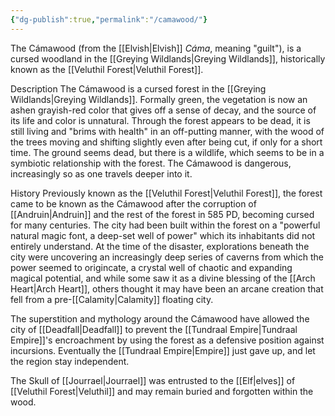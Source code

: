 ```yaml
---
{"dg-publish":true,"permalink":"/camawood/"}
---
```



The Cámawood (from the [[Elvish\|Elvish]] _Cáma_, meaning "guilt"), is a cursed woodland in the [[Greying Wildlands\|Greying Wildlands]], historically known as the [[Veluthil Forest\|Veluthil Forest]].

Description The Cámawood is a cursed forest in the [[Greying Wildlands\|Greying Wildlands]]. Formally green, the vegetation is now an ashen grayish-red color that gives off a sense of decay, and the source of its life and color is unnatural. Through the forest appears to be dead, it is still living and "brims with health" in an off-putting manner, with the wood of the trees moving and shifting slightly even after being cut, if only for a short time. The ground seems dead, but there is a wildlife, which seems to be in a symbiotic relationship with the forest. The Cámawood is dangerous, increasingly so as one travels deeper into it.

History Previously known as the [[Veluthil Forest\|Veluthil Forest]], the forest came to be known as the Cámawood after the corruption of [[Andruin\|Andruin]] and the rest of the forest in 585 PD, becoming cursed for many centuries. The city had been built within the forest on a "powerful natural magic font, a deep-set well of power" which its inhabitants did not entirely understand. At the time of the disaster, explorations beneath the city were uncovering an increasingly deep series of caverns from which the power seemed to origincate, a crystal well of chaotic and expanding magical potential, and while some saw it as a divine blessing of the [[Arch Heart\|Arch Heart]], others thought it may have been an arcane creation that fell from a pre-[[Calamity\|Calamity]] floating city.

The superstition and mythology around the Cámawood have allowed the city of [[Deadfall\|Deadfall]] to prevent the [[Tundraal Empire\|Tundraal Empire]]'s encroachment by using the forest as a defensive position against incursions. Eventually the [[Tundraal Empire\|Empire]] just gave up, and let the region stay independent.

The Skull of [[Jourrael\|Jourrael]] was entrusted to the [[Elf\|elves]] of [[Veluthil Forest\|Veluthil]] and may remain buried and forgotten within the wood.